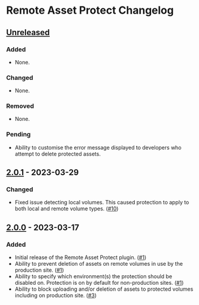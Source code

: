 # Remote Asset Protect Changelog

## [Unreleased]

### Added

- None.

### Changed

- None.

### Removed

- None.

### Pending

* Ability to customise the error message displayed to developers who attempt to delete protected assets.

## [2.0.1] - 2023-03-29

### Changed

* Fixed issue detecting local volumes. This caused protection to apply to both local and remote volume types. ([#10](https://github.com/WilliamIsted/craft-remote-asset-protect/issues/10))

[Unreleased]: https://github.com/WilliamIsted/craft-remote-asset-protect/compare/2.0.1...HEAD
[2.0.1]: https://github.com/WilliamIsted/craft-remote-asset-protect/releases/tag/2.0.1

## [2.0.0] - 2023-03-17

### Added

* Initial release of the Remote Asset Protect plugin. ([#1](https://github.com/WilliamIsted/craft-remote-asset-protect/issues/1))
* Ability to prevent deletion of assets on remote volumes in use by the production site. ([#1](https://github.com/WilliamIsted/craft-remote-asset-protect/issues/1))
* Ability to specify which environment(s) the protection should be disabled on. Protection is on by default for non-production sites. ([#1](https://github.com/WilliamIsted/craft-remote-asset-protect/issues/1))
* Ability to block uploading and/or deletion of assets to protected volumes including on production site. ([#3](https://github.com/WilliamIsted/craft-remote-asset-protect/issues/3))

[2.0.0]: https://github.com/WilliamIsted/craft-remote-asset-protect/releases/tag/2.0.0